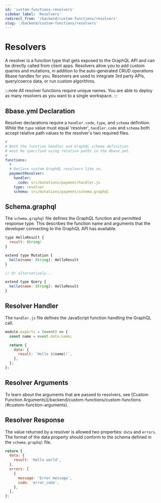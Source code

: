 ```yaml
---
id: 'custom-functions-resolvers'
sidebar_label: 'Resolvers'
redirect_from: '/backend/custom-functions/resolvers'
slug: '/backend/custom-functions/resolvers'
---
```

# Resolvers

A resolver is a function type that gets exposed to the GraphQL API and can be directly called from client apps. Resolvers allow you to add custom queries and mutations, in addition to the auto-generated CRUD operations 8base handles for you. Resolvers are used to integrate 3rd party APIs, query/coerce data, or run custom algorithms. 

:::note
All resolver functions require unique names. You are able to deploy as many resolvers as you want to a single workspace.
:::

## 8base.yml Declaration

Resolver declarations require a `handler.code`, `type`, and `schema` definition. While the `type` value must equal 'resolver', `handler.code` and `schema` both accept relative path values to the resolver's two required files.

```yaml
#
# Both the function handler and GraphQL schema definition
# must be specified using relative paths in the 8base.yml.
#
functions:
  #
  # Declare custom GraphQL resolvers like so.
  paymentResolver:
    handler:
      code: src/mutations/payment/handler.js
    type: resolver
    schema: src/mutations/payment/schema.graphql
```

## Schema.graphql

The `schema.graphql` file defines the GraphQL function and permitted response type. This describes the function name and arguments that the developer connecting to the GraphQL API has available.

```javascript
type HelloResult {
  result: String!
}

extend type Mutation {
  hello(name: String): HelloResult
}

// Or alternatively...

extend type Query {
  hello(name: String): HelloResult
}
```

## Resolver Handler

The `handler.js` file defines the JavaScript function handling the GraphQL call.

```javascript
module.exports = (event) => {
  const name = event.data.name;

  return {
    data: {
      result: `Hello ${name}!`,
    },
  };
};
```

## Resolver Arguments

To learn about the arguments that are passed to resolvers, see [Custom Function Arguments](/backend/custom-functions/custom-functions
/#custom-function-arguments).

## Resolver Response

The value returned by a resolver is allowed two properties: `data` and `errors`. The format of the data property should conform to the schema defined in the `schema.graphql` file.

```javascript
return {
  data: {
    result: 'Hello world',
  },
  errors: [
    {
      message: 'Error message',
      code: 'error_code',
    },
  ],
};
```
